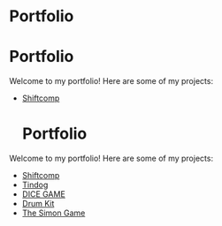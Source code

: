 # Portfolio
# Portfolio

Welcome to my portfolio! Here are some of my projects:

- [Shiftcomp](https://akshatds7.github.io/Shiftcomp/)
  # Portfolio

Welcome to my portfolio! Here are some of my projects:

- [Shiftcomp](https://akshatds7.github.io/Shiftcomp/)
- [Tindog](https://akshatds7.github.io/Tindog/)
- [DICE GAME](https://akshatds7.github.io/DICE-GAME/)
- [Drum Kit](https://akshatds7.github.io/Drum-kit/)
- [The Simon Game](https://akshatds7.github.io/The-simon-Game/)
